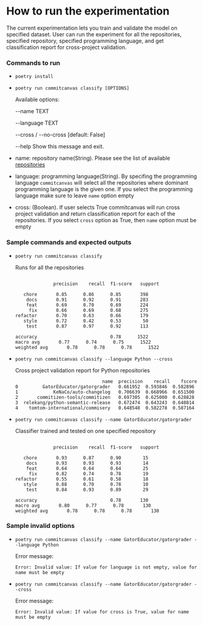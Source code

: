 # How to run the experimentation

The current experimentation lets you train and validate the model on specified dataset.
User can run the experiment for all the repositories, specified repository, specified programming language, and get classification report for cross-project validation.

### Commands to run

- `poetry install`
- `poetry run commitcanvas classify [OPTIONS]`

    Available options:

    --name TEXT

    --language TEXT

    --cross / --no-cross  [default: False]

    --help                        Show this message and exit.

- name: repository name(String). Please see the list of available [repositories](data/repositories.txt)

- language: programming language(String). By specifing the programming language `commitcanvas` will select all the repositories where dominant programming language is the given one. If you select the programming language make sure to leave `name` option empty

- cross: (Boolean). If user selects True commitcanvas will run cross project validation and return classification report for each of the repositories. If you select `cross` option as True, then `name` option must be empty

### Sample commands and expected outputs

- `poetry run commitcanvas classify`

    Runs for all the repositories

    ```

                  precision    recall  f1-score   support

       chore       0.85      0.86      0.85       398
        docs       0.91      0.92      0.91       283
        feat       0.69      0.70      0.69       224
         fix       0.66      0.69      0.68       275
    refactor       0.70      0.63      0.66       179
       style       0.72      0.42      0.53        50
        test       0.87      0.97      0.92       113

    accuracy                           0.78      1522
   macro avg       0.77      0.74      0.75      1522
   weighted avg       0.78      0.78      0.78      1522

    ```

- `poetry run commitcanvas classify --language Python --cross`

    Cross project validation report for Python repositories

    ```
                                    name  precision    recall    fscore
    0         GatorEducator/gatorgrader   0.661952  0.593846  0.582896
    1             KeNaCo/auto-changelog   0.706639  0.668966  0.651500
    2       commitizen-tools/commitizen   0.697305  0.625000  0.628828
    3  relekang/python-semantic-release   0.672474  0.643243  0.648814
    4    tomtom-international/commisery   0.648548  0.582278  0.587164

    ```

- `poetry run commitcanvas classify --name GatorEducator/gatorgrader`

    Classifier trained and tested on one specified repository

    ```

                  precision    recall  f1-score   support

       chore       0.93      0.87      0.90        15
        docs       0.93      0.93      0.93        14
        feat       0.64      0.64      0.64        25
         fix       0.82      0.74      0.78        19
    refactor       0.55      0.61      0.58        18
       style       0.88      0.70      0.78        10
        test       0.84      0.93      0.89        29

    accuracy                           0.78       130
   macro avg       0.80      0.77      0.78       130
  weighted avg       0.78      0.78      0.78       130

    ```

### Sample invalid options

- `poetry run commitcanvas classify --name GatorEducator/gatorgrader --language Python`

    Error message:

    ```
    Error: Invalid value: If value for language is not empty, value for name must be empty
    ```

- `poetry run commitcanvas classify --name GatorEducator/gatorgrader --cross`

    Error message:

    ```
    Error: Invalid value: If value for cross is True, value for name must be empty
    ```








